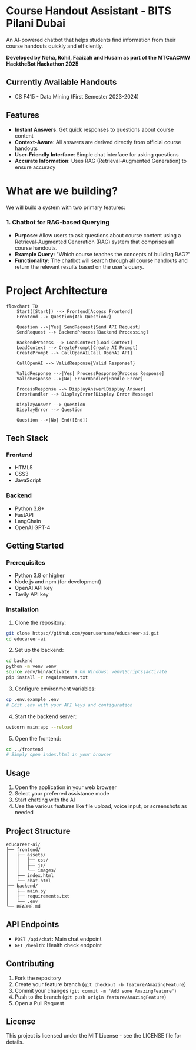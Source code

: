 # Course Handout Assistant - BITS Pilani Dubai

An AI-powered chatbot that helps students find information from their course handouts quickly and efficiently.

**Developed by Neha, Rohil, Faaizah and Husam as part of the MTCxACMW HacktheBot Hackathon 2025**

## Currently Available Handouts
- CS F415 - Data Mining (First Semester 2023-2024)

## Features
- **Instant Answers**: Get quick responses to questions about course content
- **Context-Aware**: All answers are derived directly from official course handouts
- **User-Friendly Interface**: Simple chat interface for asking questions
- **Accurate Information**: Uses RAG (Retrieval-Augmented Generation) to ensure accuracy

# What are we building?

We will build a system with two primary features:

### 1. Chatbot for RAG-based Querying
- **Purpose:** Allow users to ask questions about course content using a Retrieval-Augmented Generation (RAG) system that comprises all course handouts.
- **Example Query:** "Which course teaches the concepts of building RAG?"
- **Functionality:** The chatbot will search through all course handouts and return the relevant results based on the user's query.

# Project Architecture
```mermaid
flowchart TD
    Start([Start]) --> Frontend[Access Frontend]
    Frontend --> Question{Ask Question?}
    
    Question -->|Yes| SendRequest[Send API Request]
    SendRequest --> BackendProcess[Backend Processing]
    
    BackendProcess --> LoadContext[Load Context]
    LoadContext --> CreatePrompt[Create AI Prompt]
    CreatePrompt --> CallOpenAI[Call OpenAI API]
    
    CallOpenAI --> ValidResponse{Valid Response?}
    
    ValidResponse -->|Yes| ProcessResponse[Process Response]
    ValidResponse -->|No| ErrorHandler[Handle Error]
    
    ProcessResponse --> DisplayAnswer[Display Answer]
    ErrorHandler --> DisplayError[Display Error Message]
    
    DisplayAnswer --> Question
    DisplayError --> Question
    
    Question -->|No| End([End])
```
## Tech Stack

### Frontend
- HTML5
- CSS3
- JavaScript

### Backend
- Python 3.8+
- FastAPI
- LangChain
- OpenAI GPT-4

## Getting Started

### Prerequisites
- Python 3.8 or higher
- Node.js and npm (for development)
- OpenAI API key
- Tavily API key

### Installation

1. Clone the repository:
```bash
git clone https://github.com/yourusername/educareer-ai.git
cd educareer-ai
```

2. Set up the backend:
```bash
cd backend
python -m venv venv
source venv/bin/activate  # On Windows: venv\Scripts\activate
pip install -r requirements.txt
```

3. Configure environment variables:
```bash
cp .env.example .env
# Edit .env with your API keys and configuration
```

4. Start the backend server:
```bash
uvicorn main:app --reload
```

5. Open the frontend:
```bash
cd ../frontend
# Simply open index.html in your browser
```

## Usage

1. Open the application in your web browser
2. Select your preferred assistance mode
3. Start chatting with the AI
4. Use the various features like file upload, voice input, or screenshots as needed

## Project Structure

```
educareer-ai/
├── frontend/
│   ├── assets/
│   │   ├── css/
│   │   ├── js/
│   │   └── images/
│   ├── index.html
│   └── chat.html
├── backend/
│   ├── main.py
│   ├── requirements.txt
│   └── .env
└── README.md
```

## API Endpoints

- `POST /api/chat`: Main chat endpoint
- `GET /health`: Health check endpoint

## Contributing

1. Fork the repository
2. Create your feature branch (`git checkout -b feature/AmazingFeature`)
3. Commit your changes (`git commit -m 'Add some AmazingFeature'`)
4. Push to the branch (`git push origin feature/AmazingFeature`)
5. Open a Pull Request

## License

This project is licensed under the MIT License - see the LICENSE file for details.
